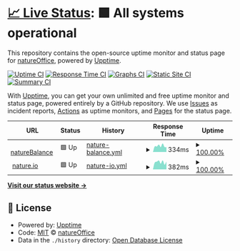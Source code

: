 # [📈 Live Status](https://status.natureoffice.net): <!--live status--> **🟩 All systems operational**

This repository contains the open-source uptime monitor and status page for [natureOffice](https://www.natureOffice.com), powered by [Upptime](https://github.com/upptime/upptime).

[![Uptime CI](https://github.com/natureoffice/upptime/workflows/Uptime%20CI/badge.svg)](https://github.com/natureoffice-gmbh/upptime/actions?query=workflow%3A%22Uptime+CI%22)
[![Response Time CI](https://github.com/natureoffice/upptime/workflows/Response%20Time%20CI/badge.svg)](https://github.com/natureoffice-gmbh/upptime/actions?query=workflow%3A%22Response+Time+CI%22)
[![Graphs CI](https://github.com/natureoffice/upptime/workflows/Graphs%20CI/badge.svg)](https://github.com/natureoffice-gmbh/upptime/actions?query=workflow%3A%22Graphs+CI%22)
[![Static Site CI](https://github.com/natureoffice/upptime/workflows/Static%20Site%20CI/badge.svg)](https://github.com/natureoffice-gmbh/upptime/actions?query=workflow%3A%22Static+Site+CI%22)
[![Summary CI](https://github.com/natureoffice/upptime/workflows/Summary%20CI/badge.svg)](https://github.com/natureoffice-gmbh/upptime/actions?query=workflow%3A%22Summary+CI%22)

With [Upptime](https://upptime.js.org), you can get your own unlimited and free uptime monitor and status page, powered entirely by a GitHub repository. We use [Issues](https://github.com/natureoffice/upptime/issues) as incident reports, [Actions](https://github.com/natureoffice/upptime/actions) as uptime monitors, and [Pages](https://status.natureoffice.net) for the status page.

<!--start: status pages-->
<!-- This summary is generated by Upptime (https://github.com/upptime/upptime) -->
<!-- Do not edit this manually, your changes will be overwritten -->
<!-- prettier-ignore -->
| URL | Status | History | Response Time | Uptime |
| --- | ------ | ------- | ------------- | ------ |
| <img alt="" src="https://favicons.githubusercontent.com/www.naturebalance.net" height="13"> [natureBalance](http://www.naturebalance.net/) | 🟩 Up | [nature-balance.yml](https://github.com/natureOffice-GmbH/upptime/commits/HEAD/history/nature-balance.yml) | <details><summary><img alt="Response time graph" src="./graphs/nature-balance/response-time-week.png" height="20"> 334ms</summary><br><a href="https://status.natureoffice.net/history/nature-balance"><img alt="Response time 569" src="https://img.shields.io/endpoint?url=https%3A%2F%2Fraw.githubusercontent.com%2FnatureOffice-GmbH%2Fupptime%2FHEAD%2Fapi%2Fnature-balance%2Fresponse-time.json"></a><br><a href="https://status.natureoffice.net/history/nature-balance"><img alt="24-hour response time 357" src="https://img.shields.io/endpoint?url=https%3A%2F%2Fraw.githubusercontent.com%2FnatureOffice-GmbH%2Fupptime%2FHEAD%2Fapi%2Fnature-balance%2Fresponse-time-day.json"></a><br><a href="https://status.natureoffice.net/history/nature-balance"><img alt="7-day response time 334" src="https://img.shields.io/endpoint?url=https%3A%2F%2Fraw.githubusercontent.com%2FnatureOffice-GmbH%2Fupptime%2FHEAD%2Fapi%2Fnature-balance%2Fresponse-time-week.json"></a><br><a href="https://status.natureoffice.net/history/nature-balance"><img alt="30-day response time 358" src="https://img.shields.io/endpoint?url=https%3A%2F%2Fraw.githubusercontent.com%2FnatureOffice-GmbH%2Fupptime%2FHEAD%2Fapi%2Fnature-balance%2Fresponse-time-month.json"></a><br><a href="https://status.natureoffice.net/history/nature-balance"><img alt="1-year response time 569" src="https://img.shields.io/endpoint?url=https%3A%2F%2Fraw.githubusercontent.com%2FnatureOffice-GmbH%2Fupptime%2FHEAD%2Fapi%2Fnature-balance%2Fresponse-time-year.json"></a></details> | <details><summary><a href="https://status.natureoffice.net/history/nature-balance">100.00%</a></summary><a href="https://status.natureoffice.net/history/nature-balance"><img alt="All-time uptime 99.47%" src="https://img.shields.io/endpoint?url=https%3A%2F%2Fraw.githubusercontent.com%2FnatureOffice-GmbH%2Fupptime%2FHEAD%2Fapi%2Fnature-balance%2Fuptime.json"></a><br><a href="https://status.natureoffice.net/history/nature-balance"><img alt="24-hour uptime 100.00%" src="https://img.shields.io/endpoint?url=https%3A%2F%2Fraw.githubusercontent.com%2FnatureOffice-GmbH%2Fupptime%2FHEAD%2Fapi%2Fnature-balance%2Fuptime-day.json"></a><br><a href="https://status.natureoffice.net/history/nature-balance"><img alt="7-day uptime 100.00%" src="https://img.shields.io/endpoint?url=https%3A%2F%2Fraw.githubusercontent.com%2FnatureOffice-GmbH%2Fupptime%2FHEAD%2Fapi%2Fnature-balance%2Fuptime-week.json"></a><br><a href="https://status.natureoffice.net/history/nature-balance"><img alt="30-day uptime 100.00%" src="https://img.shields.io/endpoint?url=https%3A%2F%2Fraw.githubusercontent.com%2FnatureOffice-GmbH%2Fupptime%2FHEAD%2Fapi%2Fnature-balance%2Fuptime-month.json"></a><br><a href="https://status.natureoffice.net/history/nature-balance"><img alt="1-year uptime 99.47%" src="https://img.shields.io/endpoint?url=https%3A%2F%2Fraw.githubusercontent.com%2FnatureOffice-GmbH%2Fupptime%2FHEAD%2Fapi%2Fnature-balance%2Fuptime-year.json"></a></details>
| <img alt="" src="https://favicons.githubusercontent.com/www.nature.io" height="13"> [nature.io](https://www.nature.io/) | 🟩 Up | [nature-io.yml](https://github.com/natureOffice-GmbH/upptime/commits/HEAD/history/nature-io.yml) | <details><summary><img alt="Response time graph" src="./graphs/nature-io/response-time-week.png" height="20"> 382ms</summary><br><a href="https://status.natureoffice.net/history/nature-io"><img alt="Response time 333" src="https://img.shields.io/endpoint?url=https%3A%2F%2Fraw.githubusercontent.com%2FnatureOffice-GmbH%2Fupptime%2FHEAD%2Fapi%2Fnature-io%2Fresponse-time.json"></a><br><a href="https://status.natureoffice.net/history/nature-io"><img alt="24-hour response time 497" src="https://img.shields.io/endpoint?url=https%3A%2F%2Fraw.githubusercontent.com%2FnatureOffice-GmbH%2Fupptime%2FHEAD%2Fapi%2Fnature-io%2Fresponse-time-day.json"></a><br><a href="https://status.natureoffice.net/history/nature-io"><img alt="7-day response time 382" src="https://img.shields.io/endpoint?url=https%3A%2F%2Fraw.githubusercontent.com%2FnatureOffice-GmbH%2Fupptime%2FHEAD%2Fapi%2Fnature-io%2Fresponse-time-week.json"></a><br><a href="https://status.natureoffice.net/history/nature-io"><img alt="30-day response time 371" src="https://img.shields.io/endpoint?url=https%3A%2F%2Fraw.githubusercontent.com%2FnatureOffice-GmbH%2Fupptime%2FHEAD%2Fapi%2Fnature-io%2Fresponse-time-month.json"></a><br><a href="https://status.natureoffice.net/history/nature-io"><img alt="1-year response time 333" src="https://img.shields.io/endpoint?url=https%3A%2F%2Fraw.githubusercontent.com%2FnatureOffice-GmbH%2Fupptime%2FHEAD%2Fapi%2Fnature-io%2Fresponse-time-year.json"></a></details> | <details><summary><a href="https://status.natureoffice.net/history/nature-io">100.00%</a></summary><a href="https://status.natureoffice.net/history/nature-io"><img alt="All-time uptime 99.48%" src="https://img.shields.io/endpoint?url=https%3A%2F%2Fraw.githubusercontent.com%2FnatureOffice-GmbH%2Fupptime%2FHEAD%2Fapi%2Fnature-io%2Fuptime.json"></a><br><a href="https://status.natureoffice.net/history/nature-io"><img alt="24-hour uptime 100.00%" src="https://img.shields.io/endpoint?url=https%3A%2F%2Fraw.githubusercontent.com%2FnatureOffice-GmbH%2Fupptime%2FHEAD%2Fapi%2Fnature-io%2Fuptime-day.json"></a><br><a href="https://status.natureoffice.net/history/nature-io"><img alt="7-day uptime 100.00%" src="https://img.shields.io/endpoint?url=https%3A%2F%2Fraw.githubusercontent.com%2FnatureOffice-GmbH%2Fupptime%2FHEAD%2Fapi%2Fnature-io%2Fuptime-week.json"></a><br><a href="https://status.natureoffice.net/history/nature-io"><img alt="30-day uptime 100.00%" src="https://img.shields.io/endpoint?url=https%3A%2F%2Fraw.githubusercontent.com%2FnatureOffice-GmbH%2Fupptime%2FHEAD%2Fapi%2Fnature-io%2Fuptime-month.json"></a><br><a href="https://status.natureoffice.net/history/nature-io"><img alt="1-year uptime 99.48%" src="https://img.shields.io/endpoint?url=https%3A%2F%2Fraw.githubusercontent.com%2FnatureOffice-GmbH%2Fupptime%2FHEAD%2Fapi%2Fnature-io%2Fuptime-year.json"></a></details>

<!--end: status pages-->

[**Visit our status website →**](https://status.natureoffice.net)

## 📄 License

- Powered by: [Upptime](https://github.com/upptime/upptime)
- Code: [MIT](./LICENSE) © [natureOffice](https://www.natureOffice.com)
- Data in the `./history` directory: [Open Database License](https://opendatacommons.org/licenses/odbl/1-0/)
